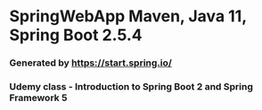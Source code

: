 # SpringWebApp Maven, Java 11, Spring Boot 2.5.4
### Generated by https://start.spring.io/
### Udemy class - Introduction to Spring Boot 2 and Spring Framework 5 
